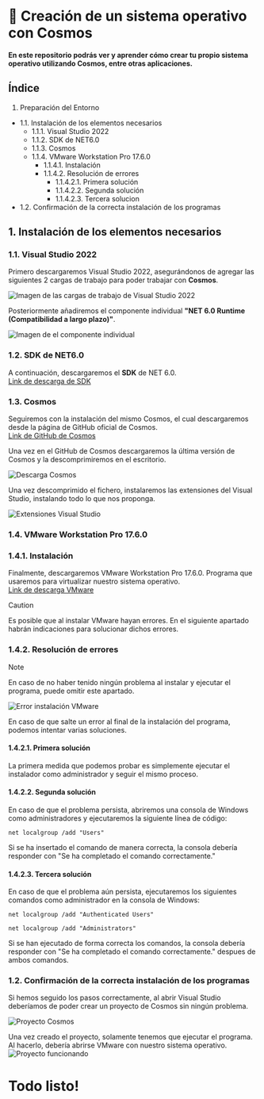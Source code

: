 # 🌌 Creación de un sistema operativo con Cosmos  
**En este repositorio podrás ver y aprender cómo crear tu propio sistema operativo utilizando Cosmos, entre otras aplicaciones.**  
## Índice
1. Preparación del Entorno
 - 1.1. Instalación de los elementos necesarios
    - 1.1.1. Visual Studio 2022
    - 1.1.2. SDK de NET6.0
    - 1.1.3. Cosmos
    - 1.1.4. VMware Workstation Pro 17.6.0
      - 1.1.4.1. Instalación
      - 1.1.4.2. Resolución de errores
        - 1.1.4.2.1. Primera solución
        - 1.1.4.2.2. Segunda solución
        - 1.1.4.2.3. Tercera solucion
 - 1.2. Confirmación de la correcta instalación de los programas
  
## 1. Instalación de los elementos necesarios 
### 1.1. Visual Studio 2022  
Primero descargaremos Visual Studio 2022, asegurándonos de agregar las siguientes 2 cargas de trabajo para poder trabajar con **Cosmos**.  
  
![Imagen de las cargas de trabajo de Visual Studio 2022](https://github.com/user-attachments/assets/a5fb8d04-524d-4510-b916-25ac2fafd131)

Posteriormente añadiremos el componente individual **"NET 6.0 Runtime (Compatibilidad a largo plazo)"**.  
  
![Imagen de el componente individual](https://github.com/user-attachments/assets/6669a779-2fdc-48c4-9730-a9105fa04024)

### 1.2. SDK de NET6.0
A continuación, descargaremos el **SDK** de NET 6.0.  
[Link de descarga de SDK](https://dotnet.microsoft.com/en-us/download/dotnet/6.0)  

### 1.3. Cosmos  
Seguiremos con la instalación del mismo Cosmos, el cual descargaremos desde la página de GitHub oficial de Cosmos.  
[Link de GitHub de Cosmos](https://github.com/CosmosOS/Cosmos)  

Una vez en el GitHub de Cosmos descargaremos la última versión de Cosmos y la descomprimiremos en el escritorio.  

![Descarga Cosmos](https://github.com/user-attachments/assets/0d45c25e-3d0d-46e2-b803-4f849d1d343f)  

Una vez descomprimido el fichero, instalaremos las extensiones del Visual Studio, instalando todo lo que nos proponga.  

![Extensiones Visual Studio](https://github.com/user-attachments/assets/ec3bf217-044a-4a96-9fe5-e0015328e04f)  

### 1.4. VMware Workstation Pro 17.6.0
### 1.4.1. Instalación
Finalmente, descargaremos VMware Workstation Pro 17.6.0. Programa que usaremos para virtualizar nuestro sistema operativo.  
[Link de descarga VMware](https://blogs.vmware.com/workstation/2024/05/vmware-workstation-pro-now-available-free-for-personal-use.html)  

> [!CAUTION]
> Es posible que al instalar VMware hayan errores. En el siguiente apartado habrán indicaciones para solucionar dichos errores.

### 1.4.2. Resolución de errores  
> [!NOTE]
> En caso de no haber tenido ningún problema al instalar y ejecutar el programa, puede omitir este apartado.
  
![Error instalación VMware](https://github.com/user-attachments/assets/60df2018-c099-494b-b2e5-699c5bfa9eff)

En caso de que salte un error al final de la instalación del programa, podemos intentar varias soluciones.  
#### 1.4.2.1. Primera solución  
La primera medida que podemos probar es simplemente ejecutar el instalador como administrador y seguir el mismo proceso.  
#### 1.4.2.2. Segunda solución
En caso de que el problema persista, abriremos una consola de Windows como administradores y ejecutaremos la siguiente línea de código:
```
net localgroup /add "Users"
```  
Si se ha insertado el comando de manera correcta, la consola debería responder con "Se ha completado el comando correctamente."  
#### 1.4.2.3. Tercera solución
En caso de que el problema aún persista, ejecutaremos los siguientes comandos como administrador en la consola de Windows:
```
net localgroup /add "Authenticated Users"
```      
```
net localgroup /add "Administrators"
```   
Si se han ejecutado de forma correcta los comandos, la consola debería responder con "Se ha completado el comando correctamente." despues de ambos comandos.  
### 1.2. Confirmación de la correcta instalación de los programas
Si hemos seguido los pasos correctamente, al abrir Visual Studio deberíamos de poder crear un proyecto de Cosmos sin ningún problema.

![Proyecto Cosmos](https://github.com/user-attachments/assets/19e7a32f-a5f2-4e32-8ceb-73a9f68469d2)

Una vez creado el proyecto, solamente tenemos que ejecutar el programa. Al hacerlo, debería abrirse VMware con nuestro sistema operativo.   
![Proyecto funcionando](https://github.com/user-attachments/assets/67cf54de-02a8-4001-baed-8519b0ddbc51)   
# Todo listo!
